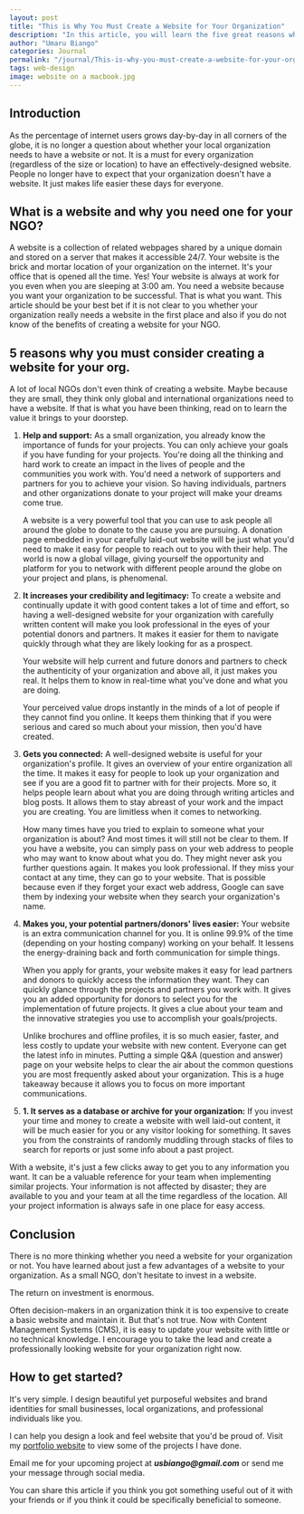 ```yaml
---
layout: post
title: "This is Why You Must Create a Website for Your Organization"
description: "In this article, you will learn the five great reasons why you must create a website for your local organization"
author: "Umaru Biango"
categories: Journal
permalink: "/journal/This-is-why-you-must-create-a-website-for-your-organization/"
tags: web-design
image: website on a macbook.jpg
---
```


## Introduction

As the percentage of internet users grows day-by-day in all corners of the globe, it is no longer a question about whether your local organization needs to have a website or not. It is a must for every organization (regardless of the size or location) to have an effectively-designed website. People no longer have to expect that your organization doesn't have a website. It just makes life easier these days for everyone.

## What is a website and why you need one for your NGO?

A website is a collection of related webpages shared by a unique domain and stored on a server that makes it accessible 24/7. Your website is the brick and mortar location of your organization on the internet. It's your office that is opened all the time. Yes! Your website is always at work for you even when you are sleeping at 3:00 am. You need a website because you want your organization to be successful. That is what you want. This article should be your best bet if it is not clear to you whether your organization really needs a website in the first place and also if you do not know of the benefits of creating a website for your NGO. 

## 5 reasons why you must consider creating a website for your org.

A lot of local NGOs don't even think of creating a website. Maybe because they are small, they think only global and international organizations need to have a website. If that is what you have been thinking, read on to learn the value it brings to your doorstep. 

1. **Help and support:** As a small organization, you already know the importance of funds for your projects. You can only achieve your goals if you have funding for your projects. You're doing all the thinking and hard work to create an impact in the lives of people and the communities you work with. You'd need a network of supporters and partners for you to achieve your vision. So having individuals, partners and other organizations donate to your project will make your dreams come true. 

   A website is a very powerful tool that you can use to ask people all around the globe to donate to the cause you are pursuing. A donation page embedded in your carefully laid-out website will be just what you'd need to make it easy for people to reach out to you with their help. The world is now a global village, giving yourself the opportunity and platform for you to network with different people around the globe on your project and plans, is phenomenal.

2. **It increases your credibility and legitimacy:** To create a website and continually update it with good content takes a lot of time and effort, so having a well-designed website for your organization with carefully written content will make you look professional in the eyes of your potential donors and partners. It makes it easier for them to navigate quickly through what they are likely looking for as a prospect. 

   Your website will help current and future donors and partners to check the authenticity of your organization and above all, it just makes you real. It helps them to know in real-time what you've done and what you are doing. 
   
   Your perceived value drops instantly in the minds of a lot of people if they cannot find you online. It keeps them thinking that if you were serious and cared so much about your mission, then you'd have created. 
   
3. **Gets you connected:** A well-designed website is useful for your organization's profile. It gives an overview of your entire organization all the time. It makes it easy for people to look up your organization and see if you are a good fit to partner with for their projects. More so, it helps people learn about what you are doing through writing articles and blog posts. It allows them to stay abreast of    your work and the impact you are creating. You are limitless when it comes to networking. 

   How many times have you tried to explain to someone what your organization is about? And most times it will still not be clear to them. If you have a website, you can simply pass on your web address to people who may want to know about what you do. They might never ask you further questions again. It makes you look professional. If they miss your contact at any time, they can go to your website. That is possible because even if they forget your exact web address, Google can save them by indexing your website when they search your organization's name. 
   
4. **Makes you, your potential partners/donors' lives easier:** Your website is an extra communication channel for you. It is online 99.9% of the time (depending on your hosting company) working on your behalf. It lessens the energy-draining back and forth communication for simple things. 

   When you apply for grants, your website makes it easy for lead partners and donors to quickly access the information they want. They can quickly glance through the projects and partners you work with. It gives you an added opportunity for donors to select you for the implementation of future projects. It gives a clue about your team and the innovative strategies you use to accomplish your goals/projects. 
   
   Unlike brochures and offline profiles, it is so much easier, faster, and less costly to update your website with new content. Everyone can get the latest info in minutes. Putting a simple Q&A (question and answer) page on your website helps to clear the air about the common questions you are most frequently asked about your organization. This is a huge takeaway because it allows you to focus on more important communications. 
   
5. **1.	It serves as a database or archive for your organization:** If you invest your time and money to create a website with well laid-out content, it will be much easier for you or any visitor looking for something. It saves you from the constraints of randomly muddling through stacks of files to search for reports or just some info about a past project. 

  With a website, it's just a few clicks away to get you to any information you want. It can be a valuable reference for your team when implementing similar projects. Your information is not affected by disaster; they are available to you and your team at all the time regardless of the location. All your project information is always safe in one place for easy access.
  
## Conclusion 

There is no more thinking whether you need a website for your organization or not. You have learned about just a few advantages of a website to your organization. As a small NGO, don't hesitate to invest in a website. 

The return on investment is enormous. 

Often decision-makers in an organization think it is too expensive to create a basic website and maintain it. But that's not true. Now with Content Management Systems (CMS), it is easy to update your website with little or no technical knowledge. I encourage you to take the lead and create a professionally looking website for your organization right now.

## How to get started?

It's very simple. I design beautiful yet purposeful websites and brand identities for small businesses, local organizations, and professional individuals like you. 

I can help you design a look and feel website that you'd be proud of. Visit my [portfolio website](https://subdesigne.com) to view some of the projects I have done.

Email me for your upcoming project at **_usbiango@gmail.com_** or send me your message through social media. 

You can share this article if you think you got something useful out of it with your friends or if you think it could be specifically beneficial to someone. 
